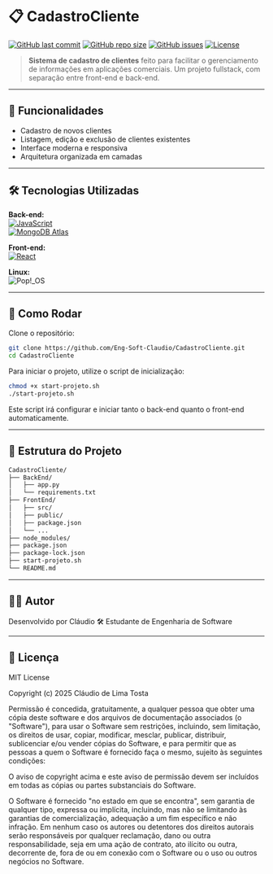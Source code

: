 # 📋 CadastroCliente

[![GitHub last commit](https://img.shields.io/github/last-commit/Eng-Soft-Claudio/CadastroCliente?style=for-the-badge)](https://github.com/Eng-Soft-Claudio/CadastroCliente/commits/main)
[![GitHub repo size](https://img.shields.io/github/repo-size/Eng-Soft-Claudio/CadastroCliente?style=for-the-badge)](https://github.com/Eng-Soft-Claudio/CadastroCliente)
[![GitHub issues](https://img.shields.io/github/issues/Eng-Soft-Claudio/CadastroCliente?style=for-the-badge)](https://github.com/Eng-Soft-Claudio/CadastroCliente/issues)
[![License](https://img.shields.io/badge/license-MIT-blue.svg?style=for-the-badge)](LICENSE)

> **Sistema de cadastro de clientes** feito para facilitar o gerenciamento de informações em aplicações comerciais. Um projeto fullstack, com separação entre front-end e back-end.

---

## 🧠 Funcionalidades

- Cadastro de novos clientes
- Listagem, edição e exclusão de clientes existentes
- Interface moderna e responsiva
- Arquitetura organizada em camadas

---

## 🛠️ Tecnologias Utilizadas

**Back-end:**  
[![JavaScript](https://img.shields.io/badge/JavaScript-F7DF1E?style=for-the-badge&logo=javascript&logoColor=black)]()  
[![MongoDB Atlas](https://img.shields.io/badge/MongoDB_Atlas-47A248?style=for-the-badge&logo=mongodb&logoColor=white)]()

**Front-end:**  
[![React](https://img.shields.io/badge/React-20232A?style=for-the-badge&logo=react&logoColor=61DAFB)](https://reactjs.org/)

**Linux:**    
![Pop!_OS](https://img.shields.io/badge/OS-Pop!_OS-7821FC?logo=linux&logoColor=white)

---

## 🚀 Como Rodar

Clone o repositório:

```bash
git clone https://github.com/Eng-Soft-Claudio/CadastroCliente.git
cd CadastroCliente
```
Para iniciar o projeto, utilize o script de inicialização:
```bash
chmod +x start-projeto.sh
./start-projeto.sh
```
Este script irá configurar e iniciar tanto o back-end quanto o front-end automaticamente.

---

## 📂 Estrutura do Projeto
```bash
CadastroCliente/
├── BackEnd/
│   ├── app.py
│   └── requirements.txt
├── FrontEnd/
│   ├── src/
│   ├── public/
│   ├── package.json
│   └── ...
├── node_modules/
├── package.json
├── package-lock.json
├── start-projeto.sh
└── README.md
```

---

## 👨‍💻 Autor

Desenvolvido por Cláudio 🛠️ Estudante de Engenharia de Software

---

## 📜 Licença

MIT License

Copyright (c) 2025 Cláudio de Lima Tosta

Permissão é concedida, gratuitamente, a qualquer pessoa que obter uma cópia deste software e dos arquivos de documentação associados (o "Software"), para usar o Software sem restrições, incluindo, sem limitação, os direitos de usar, copiar, modificar, mesclar, publicar, distribuir, sublicenciar e/ou vender cópias do Software, e para permitir que as pessoas a quem o Software é fornecido faça o mesmo, sujeito às seguintes condições:

O aviso de copyright acima e este aviso de permissão devem ser incluídos em todas as cópias ou partes substanciais do Software.

O Software é fornecido "no estado em que se encontra", sem garantia de qualquer tipo, expressa ou implícita, incluindo, mas não se limitando às garantias de comercialização, adequação a um fim específico e não infração. Em nenhum caso os autores ou detentores dos direitos autorais serão responsáveis por qualquer reclamação, dano ou outra responsabilidade, seja em uma ação de contrato, ato ilícito ou outra, decorrente de, fora de ou em conexão com o Software ou o uso ou outros negócios no Software.

